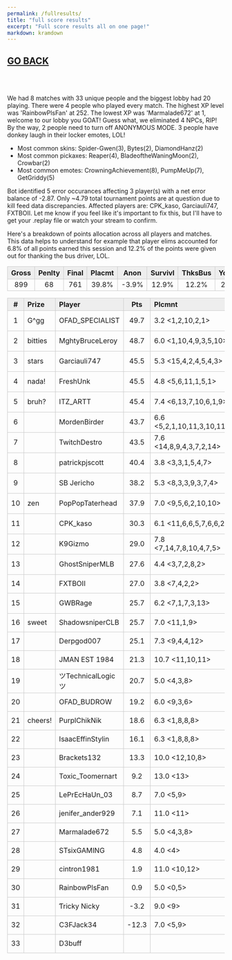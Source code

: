 ```yaml
---
permalink: /fullresults/
title: "full score results"
excerpt: "Full score results all on one page!"
markdown: kramdown
---
```

<meta http-equiv="refresh" content="30">

<script>
    var countUpdDate = new Date("Oct 24, 2022 16:15:37").getTime(); // Set the date we're counting down to
    var x = setInterval(function () {
        var timeNow = new Date().getTime(); // Get today's date and time
        var distance = timeNow - countUpdDate; // Find the distance between now and the count down date
        var days = Math.floor(distance / (1000 * 60 * 60 * 24));
        var hours = Math.floor((distance % (1000 * 60 * 60 * 24)) / (1000 * 60 * 60));
        var minutes = Math.floor((distance % (1000 * 60 * 60)) / (1000 * 60));
        var seconds = Math.floor((distance % (1000 * 60)) / 1000);
        var minutesString = minutes.toString();
        var secondsString = seconds.toString();
        if (minutesString.length < 2) {
            minutesString = "0" + minutesString;
        }
        if (secondsString.length < 2) {
            secondsString = "0" + secondsString;
        }
        document.getElementById("countUpTimer").innerHTML = minutesString + ":" + secondsString + " since updt"; // Display the result in the element with id="demo"
        // If the count down is finished, write some text
        if (distance < 0) {
            clearInterval(x);
            document.getElementById("countUpTimer").innerHTML = "EXPIRED";
        }
    }, 1000); // Update the count down every 1000 milliseconds
</script>


<style>
      .tableFixHead {
        overflow-y: auto;
        height: 195px;
      }
      .tableFixHead thead th {
        position: sticky;
        top: 0;
      }
      table {
        border-collapse: collapse;
        width: 100%;
      }
      th,
      td {
        padding: 2px 2x;
        border: 1px solid #ccc;
      }
      th {
        background: #eee;
      }
</style>

<strong><span id="countUpTimer" style="color:red;background-color:white;font-size:add_size"></span></strong>

## [GO BACK](https://www.kaso.gg)

<br>
<br>

We had 8 matches with 33 unique people and the biggest lobby had 20 playing. There were 4 people who played every match. The highest XP level was 'RainbowPlsFan' at 252. The lowest XP was 'Marmalade672' at 1, welcome to our lobby you GOAT! Guess what, we eliminated 4 NPCs, RIP! By the way, 2 people need to turn off ANONYMOUS MODE. 3 people have donkey laugh in their locker emotes, LOL!

* Most common skins: Spider-Gwen(3), Bytes(2), DiamondHanz(2)<br>
* Most common pickaxes: Reaper(4), BladeoftheWaningMoon(2), Crowbar(2)<br>
* Most common emotes: CrowningAchievement(8), PumpMeUp(7), GetGriddy(5)<br>

Bot identified 5 error occurances affecting 3 player(s) with a net error balance of -2.87. Only ~4.79 total tournament points are at question due to kill feed data discrepancies. Affected players are: CPK_kaso, Garciauli747, FXTBOII. Let me know if you feel like it's important to fix this, but I'll have to get your .replay file or watch your stream to confirm.

Here's a breakdown of points allocation across all players and matches. This data helps to understand for example that player elims accounted for 6.8% of all points earned this session and 12.2% of the points were given out for thanking the bus driver, LOL.

| Gross  | Penlty | Final  | Placmt | Anon   | Survivl  | ThksBus | YouDed | Elims  | Siphon | NPC    |
| :----: | :----: | :----: | :----: | :----: | :----:   | :----:  | :----: | :----: | :----: | :----: |
|899|68|761|39.8%|-3.9%|12.9%|12.2%|23.5%|6.8%|8.3%|0.0%|

| #      | Prize | Player | Pts    | Plcmnt | Elims | NPCs   | E1     | D1     | K1     | TR     | Lvl    | Skin   | Axe    |
| :----: | :---  | :---   | :----: | :---   | :---  | :----: | :----: | :----: | :----: | :----: | :----: | :----: | :----: |
|1|G^gg|OFAD_SPECIALIST|49.7|3.2 <1,2,10,2,1>|8 (2.0) <1,5,0,1,1>|0|0|0|0|80%|87|![](https://media.fortniteapi.io/images/3342d8f2545e8a2fccfa64b389169d92/transparent.png){:height="35px"}|![](https://media.fortniteapi.io/images/65e15ffba968b03d600a5411704876e4/transparent.png){:height="35px"}|
|2|bitties|MghtyBruceLeroy|48.7|6.0 <1,10,4,9,3,5,10>|5 (2.5) <4,0,0,0,1,0,0>|0|0|0|0|100%|107|![](https://media.fortniteapi.io/images/d41a043620a840291e2bb2f754dcfb7b/transparent.png){:height="35px"}|![](https://media.fortniteapi.io/images/375116215fc92197289b5268aea0948b/transparent.png){:height="35px"}|
|3|stars|Garciauli747|45.5|5.3 <15,4,2,4,5,4,3>|10 (2.5) <0,3,0,1,0,2,4>|0|0|1|0|86%|163|![](https://media.fortniteapi.io/images/eed1dc1709f78c998adf0df066086eed/transparent.png){:height="35px"}|![](https://media.fortniteapi.io/images/991fc44-6a80944-025a92e-c0c37bd/transparent.png){:height="35px"}|
|4|nada!|FreshUnk|45.5|4.8 <5,6,11,1,5,1>|4 (1.0) <1,0,0,1,1,1>|0|0|1|1|50%|59|![](https://media.fortniteapi.io/images/164b6aad9ac6e84a008d8cb75a03709e/transparent.png){:height="35px"}|![](https://media.fortniteapi.io/images/95b9eb8934ad6ae52af0e9ab075207e6/transparent.png){:height="35px"}|
|5|bruh?|ITZ_ARTT|45.4|7.4 <6,13,7,10,6,1,9>|9 (1.8) <3,1,0,1,0,3,1>|0|0|0|0|71%|215|![](https://media.fortniteapi.io/images/c33374569550d49e99dc699e5d1747c5/transparent.png){:height="35px"}|![](https://media.fortniteapi.io/images/41c2fdb554da82dacacc1935b55db23e/transparent.png){:height="35px"}|
|6||MordenBirder|43.7|6.6 <5,2,1,10,11,3,10,11>|12 (3.0) <2,1,4,0,0,5,0,0>|0|1|1|1|100%|150|![](https://media.fortniteapi.io/images/cb7f23c5bb967f8618d51fa143d27fb2/transparent.png){:height="35px"}|![](https://media.fortniteapi.io/images/6fd6c8c77fe3da8f776952dd8171570b/transparent.png){:height="35px"}|
|7||TwitchDestro|43.5|7.6 <14,8,9,4,3,7,2,14>|7 (2.3) <0,0,0,2,0,2,3,0>|0|0|1|1|38%|85|![](https://media.fortniteapi.io/images/b4ef9b1bac7fbf1f507478cddb8fcd0a/transparent.png){:height="35px"}|![](https://media.fortniteapi.io/images/991fc44-6a80944-025a92e-c0c37bd/transparent.png){:height="35px"}|
|8||patrickpjscott|40.4|3.8 <3,3,1,5,4,7>|29 (4.8) <2,9,12,2,1,3>|0|2|0|0|83%|133|![](https://media.fortniteapi.io/images/7e7ec6a-0ec6229-5b3667d-f7c2d49/transparent.png){:height="35px"}|![](https://media.fortniteapi.io/images/f33b9ce-7202975-6778b2d-3fc30e2/transparent.png){:height="35px"}|
|9||SB Jericho|38.2|5.3 <8,3,3,9,3,7,4>|3 (1.5) <0,2,0,0,0,1,0>|0|0|0|0|86%|47|![](https://media.fortniteapi.io/images/3d703cf-22d3ca8-f7ce270-c179685/transparent.png){:height="35px"}|![](https://media.fortniteapi.io/images/353476001a41d4b0ad0bb3e6e90ca158/transparent.png){:height="35px"}|
|10|zen|PopPopTaterhead|37.9|7.0 <9,5,6,2,10,10>|5 (1.7) <2,0,1,2,0,0>|0|0|0|0|83%|76|![](https://media.fortniteapi.io/images/df00c808f2eacd0da37a13b17b14863a/transparent.png){:height="35px"}|![](https://media.fortniteapi.io/images/a7367c31bc7ac6483d7b7a0596d6cc97/transparent.png){:height="35px"}|
|11||CPK_kaso|30.3|6.1 <11,6,6,5,7,6,6,2>|3 (1.0) <1,0,0,1,0,0,0,1>|0|0|0|0|100%|71|![](https://media.fortniteapi.io/images/abd0a71856066e4fb431bc31174f27f1/transparent.png){:height="35px"}|![](https://media.fortniteapi.io/images/eb390e0a1e7ff085ff8c1e7a5a3afa53/transparent.png){:height="35px"}|
|12||K9Gizmo|29.0|7.8 <7,14,7,8,10,4,7,5>|1 (1.0) <0,0,0,0,0,0,1,0>|0|0|0|0|88%|119|![](https://media.fortniteapi.io/images/cbaf183-df5cac3-77c44c6-9ec36ca/transparent.png){:height="35px"}|![](https://media.fortniteapi.io/images/53fc505eb57eddda378f01036da25181/transparent.png){:height="35px"}|
|13||GhostSniperMLB|27.6|4.4 <3,7,2,8,2>|1 (1.0) <1,0,0,0,0>|0|0|0|0|100%|89|![](https://media.fortniteapi.io/images/d96579630a4aa5fc9d427fbeec8ab712/transparent.png){:height="35px"}|![](https://media.fortniteapi.io/images/ec32e95-f5e82af-93e78e7-d72ff97/transparent.png){:height="35px"}|
|14||FXTBOII|27.0|3.8 <7,4,2,2>|3 (3.0) <0,0,3,0>|0|0|0|0|75%|82|![](https://media.fortniteapi.io/images/caf3036e352f86fdc4beacca788cbedc/transparent.png){:height="35px"}|![](https://media.fortniteapi.io/images/b4e367781ba31cd934ce595f38e34804/transparent.png){:height="35px"}|
|15||GWBRage|25.7|6.2 <7,1,7,3,13>|5 (1.7) <0,2,1,2,0>|0|0|0|0|100%|85|![](https://media.fortniteapi.io/images/f80a6e5ef23990f7d04e0ffb9a8d1640/transparent.png){:height="35px"}|![](https://media.fortniteapi.io/images/9f01bb71d4127b4d54fdfa89b647e2bf/transparent.png){:height="35px"}|
|16|sweet|ShadowsniperCLB|25.7|7.0 <11,1,9>|1 (1.0) <0,1,0>|0|0|1|0|67%|67|![](https://media.fortniteapi.io/images/c33374569550d49e99dc699e5d1747c5/transparent.png){:height="35px"}|![](https://media.fortniteapi.io/images/991fc44-6a80944-025a92e-c0c37bd/transparent.png){:height="35px"}|
|17||Derpgod007|25.1|7.3 <9,4,4,12>|6 (3.0) <0,2,4,0>|0|0|0|0|0%|106|![](https://media.fortniteapi.io/images/61035e04850a248f9ed90cfc931cfd23/transparent.png){:height="35px"}|![](https://media.fortniteapi.io/images/d2e8284-fb06feb-ea3fbe3-c41fd8b/transparent.png){:height="35px"}|
|18||JMAN EST 1984|21.3|10.7 <11,10,11>||0|0|2|0|67%|56|![](https://media.fortniteapi.io/images/1c47a457188a9dc57e4336eba526a7ea/transparent.png){:height="35px"}|![](https://media.fortniteapi.io/images/081600676f0a2ac62e8db6b2aa93a519/transparent.png){:height="35px"}|
|19||ツTechnicalLogicツ|20.7|5.0 <4,3,8>|5 (5.0) <0,5,0>|0|0|0|0|100%|43|![](https://media.fortniteapi.io/images/cb7f23c5bb967f8618d51fa143d27fb2/transparent.png){:height="35px"}|![](https://media.fortniteapi.io/images/241b1764d67963c5ded8f147c57527a2/transparent.png){:height="35px"}|
|20||OFAD_BUDROW|19.2|6.0 <9,3,6>|2 (1.0) <0,1,1>|0|0|0|0|33%|51|![](https://media.fortniteapi.io/images/b5feb14a63d47d29a06ede1d8903ff77/transparent.png){:height="35px"}|![](https://media.fortniteapi.io/images/e5dc54df74cd9f446566d50f7530f3e9/transparent.png){:height="35px"}|
|21|cheers!|PurplChikNik|18.6|6.3 <1,8,8,8>|1 (1.0) <1,0,0,0>|0|0|0|0|25%|82|![](https://media.fortniteapi.io/images/cee5d13-0f76fe4-e583286-6a39a17/transparent.png){:height="35px"}|![](https://media.fortniteapi.io/images/b9ef8159c41c70190910adb40ced2ced/transparent.png){:height="35px"}|
|22||IsaacEffinStylin|16.1|6.3 <1,8,8,8>|1 (1.0) <0,1,0,0>|0|0|0|0|50%|44|![](https://media.fortniteapi.io/images/e8987d971e156d9000f2c3596bc3b603/transparent.png){:height="35px"}|![](https://media.fortniteapi.io/images/eb46e47da50c22a3ef2e7fec4c4bca2e/transparent.png){:height="35px"}|
|23||Brackets132|13.3|10.0 <12,10,8>||0|0|0|0|67%|74|![](https://media.fortniteapi.io/images/b8702f6f79247a80c436804f7edc9953/transparent.png){:height="35px"}|![](https://media.fortniteapi.io/images/f54f5cefaaa20b42251cf92b3e925ef1/transparent.png){:height="35px"}|
|24||Toxic_Toomernart|9.2|13.0 <13>||0|0|1|0|100%|101|![](https://media.fortniteapi.io/images/e9ab87e429739082425810ce1a287a74/transparent.png){:height="35px"}|![](https://media.fortniteapi.io/images/d3baf267b97dfacf60954c870351ae56/transparent.png){:height="35px"}|
|25||LePrEcHaUn_03|8.7|7.0 <5,9>||0|0|0|0|50%|28|![](https://media.fortniteapi.io/images/d2d5190-18275f7-2501511-640b025/transparent.png){:height="35px"}|![](https://media.fortniteapi.io/images/05c48936305179b91613cac98be12beb/transparent.png){:height="35px"}|
|26||jenifer_ander929|7.1|11.0 <11>||0|0|0|0|100%|116|![](https://media.fortniteapi.io/images/a1cd663f492c15448a1eb77835250258/transparent.png){:height="35px"}|![](https://media.fortniteapi.io/images/15058337f3d637d4a5a466001dce65b1/transparent.png){:height="35px"}|
|27||Marmalade672|5.5|5.0 <4,3,8>|5 (5.0) <0,5,0>|0|0|0|0|100%|43|![](https://media.fortniteapi.io/images/cb7f23c5bb967f8618d51fa143d27fb2/transparent.png){:height="35px"}|![](https://media.fortniteapi.io/images/241b1764d67963c5ded8f147c57527a2/transparent.png){:height="35px"}|
|28||STsixGAMING|4.8|4.0 <4>|1 (1.0) <1>|0|0|0|0|0%|153|![](https://media.fortniteapi.io/images/0c3ea68-65c83bb-6a93e44-0939ee3/transparent.png){:height="35px"}|![](https://media.fortniteapi.io/images/012d4e3266cf15800532a5a41473afd8/transparent.png){:height="35px"}|
|29||cintron1981|1.9|11.0 <10,12>|1 (1.0) <0,1>|0|1|0|0|0%|87|![](https://media.fortniteapi.io/images/744f37053c7e060b143a797abc630b9c/transparent.png){:height="35px"}|![](https://media.fortniteapi.io/images/4e53d164a2dea81b5634a75401b0c475/transparent.png){:height="35px"}|
|30||RainbowPlsFan|0.9|5.0 <0,5>|4 (2.0) <3,1>|0|1|0|0|100%|252|![](https://media.fortniteapi.io/images/337a1b39ba5f980f19af27cd70a40332/transparent.png){:height="35px"}|![](https://media.fortniteapi.io/images/9157c23-456079b-432ab35-ab64fb4/transparent.png){:height="35px"}|
|31||Ƭricky Nicky|-3.2|9.0 <9>||0|0|0|0|100%|106|![](https://media.fortniteapi.io/images/6b780520e4b82814611bf1d504ff9d23/transparent.png){:height="35px"}|![](https://media.fortniteapi.io/images/ec32e95-f5e82af-93e78e7-d72ff97/transparent.png){:height="35px"}|
|32||C3FJack34|-12.3|7.0 <5,9>||0|0|0|0|100%|27|![](https://media.fortniteapi.io/images/ff0e942-9fb4bec-7ac6735-7abdded/transparent.png){:height="35px"}|![](https://media.fortniteapi.io/images/2b96803147b57652833725dc7834ff5e/transparent.png){:height="35px"}|
|33||D3buff||||0|0|0|0|100%|11|![](https://media.fortniteapi.io/images/4a01aa4-70df324-0678838-f191df0/transparent.png){:height="35px"}|![](https://media.fortniteapi.io/images/991fc44-6a80944-025a92e-c0c37bd/transparent.png){:height="35px"}|


